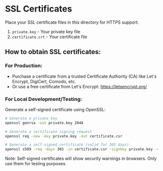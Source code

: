 # SSL Certificates

Place your SSL certificate files in this directory for HTTPS support:

1. `private.key` - Your private key file
2. `certificate.crt` - Your certificate file

## How to obtain SSL certificates:

### For Production:

- Purchase a certificate from a trusted Certificate Authority (CA) like Let's Encrypt, DigiCert, Comodo, etc.
- Or use a free certificate from Let's Encrypt: https://letsencrypt.org/

### For Local Development/Testing:

Generate a self-signed certificate using OpenSSL:

```bash
# Generate a private key
openssl genrsa -out private.key 2048

# Generate a certificate signing request
openssl req -new -key private.key -out certificate.csr

# Generate a self-signed certificate (valid for 365 days)
openssl x509 -req -days 365 -in certificate.csr -signkey private.key -out certificate.crt
```

Note: Self-signed certificates will show security warnings in browsers. Only use them for testing purposes.
